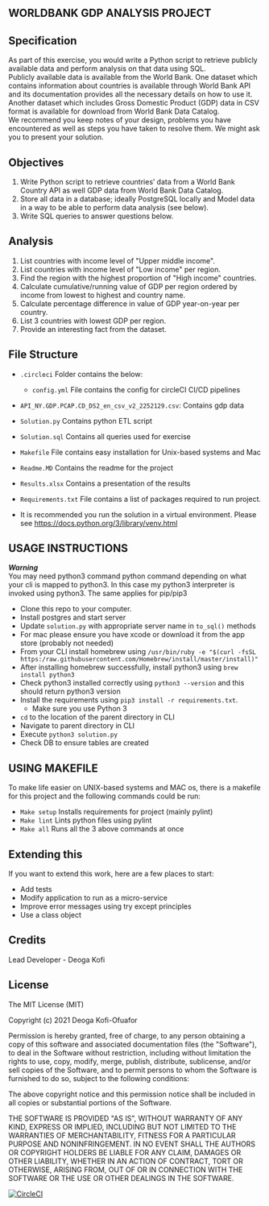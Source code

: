 WORLDBANK GDP ANALYSIS PROJECT
------------------------------------
Specification
-------------------

As part of this exercise, you would write a Python script to retrieve publicly available data and perform analysis on that data using SQL. <br>
Publicly available data is available from the World Bank. One dataset which contains information about countries is available through World Bank API and its documentation provides all the necessary details on how to use it. <br>
Another dataset which includes Gross Domestic Product (GDP) data in CSV format is available for download from World Bank Data Catalog. <br>
We recommend you keep notes of your design, problems you have encountered as well as steps you have taken to resolve them. We might ask you to present your solution. <br>


Objectives
------------------------
1. Write Python script to retrieve countries’ data from a World Bank Country API as well GDP data from World Bank Data Catalog. <br>
2. Store all data in a database; ideally PostgreSQL locally and Model data in a way to be able to perform data analysis (see below). <br>
3. Write SQL queries to answer questions below. <br>

Analysis
-------------
1. List countries with income level of "Upper middle income". <br>
2. List countries with income level of "Low income" per region. <br>
3. Find the region with the highest proportion of "High income" countries. <br>
4. Calculate cumulative/running value of GDP per region ordered by income from lowest to highest and country name. <br>
5. Calculate percentage difference in value of GDP year-on-year per country. <br>
6. List 3 countries with lowest GDP per region. <br>
7. Provide an interesting fact from the dataset. <br>


File Structure
----------------------
* `.circleci` Folder contains the below:
  * `config.yml` File contains the config for circleCI CI/CD pipelines

* `API_NY.GDP.PCAP.CD_DS2_en_csv_v2_2252129.csv`: Contains gdp data

* `Solution.py` Contains python ETL script

* `Solution.sql` Contains all queries used for exercise

* `Makefile` File contains easy installation for Unix-based systems and Mac

* `Readme.MD` Contains the readme for the project

* `Results.xlsx` Contains a presentation of the results

* `Requirements.txt` File contains a list of packages required to run project.

* It is recommended you run the solution in a virtual environment. Please see https://docs.python.org/3/library/venv.html


USAGE INSTRUCTIONS
-------------------------------
***Warning***  
You may need python3 command python command depending on what your cli is mapped to python3. In this case my python3 interpreter is invoked using python3. The same applies for pip/pip3  

* Clone this repo to your computer.
* Install postgres and start server
* Update `solution.py` with appropriate server name in `to_sql()` methods
* For mac please ensure you have xcode or download it from the app store (probably not needed)
* From your CLI install homebrew using `/usr/bin/ruby -e "$(curl -fsSL https:/raw.githubusercontent.com/Homebrew/install/master/install)"`
* After installing homebrew successfully, install python3 using `brew install python3`
* Check python3 installed correctly using `python3 --version` and this should return python3 version
* Install the requirements using `pip3 install -r requirements.txt`.
    * Make sure you use Python 3
* `cd` to the location of the parent directory in CLI
* Navigate to parent directory in CLI
* Execute `python3 solution.py`
* Check DB to ensure tables are created


USING MAKEFILE
----------------------
To make life easier on UNIX-based systems and MAC os, there is a makefile for this project and the following commands could be run:
*  `Make setup` Installs requirements for project (mainly pylint)
*  `Make lint` Lints python files using pylint
*  `Make all` Runs all the 3 above commands at once

Extending this
-------------------------

If you want to extend this work, here are a few places to start:

* Add tests
* Modify application to run as a micro-service
* Improve error messages using try except principles
* Use a class object



## Credits

Lead Developer - Deoga Kofi


## License

The MIT License (MIT)

Copyright (c) 2021 Deoga Kofi-Ofuafor

Permission is hereby granted, free of charge, to any person obtaining a copy of this software and associated documentation files (the "Software"), to deal in the Software without restriction, including without limitation the rights to use, copy, modify, merge, publish, distribute, sublicense, and/or sell copies of the Software, and to permit persons to whom the Software is furnished to do so, subject to the following conditions:

The above copyright notice and this permission notice shall be included in all copies or substantial portions of the Software.

THE SOFTWARE IS PROVIDED "AS IS", WITHOUT WARRANTY OF ANY KIND, EXPRESS OR IMPLIED, INCLUDING BUT NOT LIMITED TO THE WARRANTIES OF MERCHANTABILITY, FITNESS FOR A PARTICULAR PURPOSE AND NONINFRINGEMENT. IN NO EVENT SHALL THE AUTHORS OR COPYRIGHT HOLDERS BE LIABLE FOR ANY CLAIM, DAMAGES OR OTHER LIABILITY, WHETHER IN AN ACTION OF CONTRACT, TORT OR OTHERWISE, ARISING FROM, OUT OF OR IN CONNECTION WITH THE SOFTWARE OR THE USE OR OTHER DEALINGS IN THE SOFTWARE.




[![CircleCI](https://circleci.com/gh/circleci/circleci-docs.svg?style=svg)](https://circleci.com/gh/circleci/circleci-docs)
